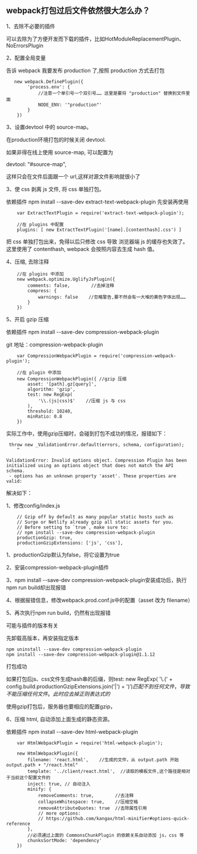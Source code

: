 ## webpack打包过后文件依然很大怎么办？

1、去除不必要的插件

可以去除为了方便开发而下载的插件，比如HotModuleReplacementPlugin、NoErrorsPlugin

2、配置全局变量

告诉 webpack 我要发布 production 了,按照 production 方式去打包

```
   new webpack.DefinePlugin({
        'process.env': {
            //注意一个单引号一个双引号…… 这里是要将 "production" 替换到文件里面
            NODE_ENV: '"production"'
        }
    })
```

3、设置devtool 中的 source-map。

在production环境打包的时候关闭 devtool.

如果非得在线上使用 source-map, 可以配置为

devtool: "#source-map",

这样只会在文件后面跟一个 url,这样对源文件影响就很小了


3、使 css 剥离 js 文件, 将 css 单独打包。

依赖插件 npm install --save-dev extract-text-webpack-plugin 先安装再使用

```
    var ExtractTextPlugin = require('extract-text-webpack-plugin');
    
    //在 plugins 中配置
    plugins: [ new ExtractTextPlugin('[name].[contenthash].css') ]
```
把 css 单独打包出来，免得以后只修改 css 导致 浏览器端 js 的缓存也失效了。
这里使用了 contenthash, webpack 会按照内容去生成 hash 值。

4、压缩, 去除注释

```
    //在 plugins 中添加
    new webpack.optimize.UglifyJsPlugin({
        comments: false,        //去掉注释
        compress: {
            warnings: false    //忽略警告,要不然会有一大堆的黄色字体出现……
        }
    })
```

5、开启 gzip 压缩

依赖插件 npm install --save-dev compression-webpack-plugin

git 地址：compression-webpack-plugin

```
    var CompressionWebpackPlugin = require('compression-webpack-plugin');

    //在 plugin 中添加
    new CompressionWebpackPlugin({ //gzip 压缩
        asset: '[path].gz[query]',
        algorithm: 'gzip',
        test: new RegExp(
            '\\.(js|css)$'    //压缩 js 与 css
        ),
        threshold: 10240,
        minRatio: 0.8
    })
```

实际工作中，使用gzip压缩时，会碰到打包不成功的情况，报错如下：
```
 throw new _ValidationError.default(errors, schema, configuration);
    ^

ValidationError: Invalid options object. Compression Plugin has been initialized using an options object that does not match the API schema.
 - options has an unknown property 'asset'. These properties are valid:
```

解决如下：

1、修改config/index.js
```
    // Gzip off by default as many popular static hosts such as
    // Surge or Netlify already gzip all static assets for you.
    // Before setting to `true`, make sure to:
    // npm install --save-dev compression-webpack-plugin
    productionGzip: true,
    productionGzipExtensions: ['js', 'css'],

```

1、productionGzip默认为false，将它设置为true

2、安装compression-webpack-plugin插件

3、npm install --save-dev compression-webpack-plugin安装成功后，执行npm run build却出现报错

4、根据报错信息，修改webpack.prod.conf.js中的配置（asset 改为 filename）

5、再次执行npm run build，仍然有出现报错

可能与插件的版本有关

先卸载高版本，再安装指定版本

```
npm uninstall --save-dev compression-webpack-plugin
npm install --save-dev compression-webpack-plugin@1.1.12
```
打包成功

如果打包后js、css文件生成hash串的后缀，则test: new RegExp( '\\.(' + config.build.productionGzipExtensions.join('|') + ')$' ) 匹配不到任何文件，导致不能压缩任何文件。此时应去掉正则表达式的$

使用gzip打包后，服务器也要相应的配置gzip，


6、压缩 html, 自动添加上面生成的静态资源。

依赖插件 npm install --save-dev html-webpack-plugin

```
    var HtmlWebpackPlugin = require('html-webpack-plugin');
    
    new HtmlWebpackPlugin({
        filename: 'react.html',    //生成的文件，从 output.path 开始 output.path + "/react.html"
        template: '../client/react.html',  //读取的模板文件,这个路径是相对于当前这个配置文件的
        inject: true, // 自动注入
        minify: {
            removeComments: true,        //去注释
            collapseWhitespace: true,    //压缩空格
            removeAttributeQuotes: true  //去除属性引用
            // more options:
            // https://github.com/kangax/html-minifier#options-quick-reference
        },
        //必须通过上面的 CommonsChunkPlugin 的依赖关系自动添加 js，css 等
        chunksSortMode: 'dependency'
    })
```